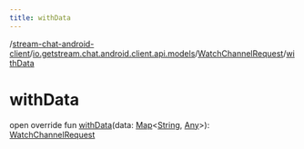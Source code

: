 ```yaml
---
title: withData
---
```

/[stream-chat-android-client](../../index.md)/[io.getstream.chat.android.client.api.models](../index.md)/[WatchChannelRequest](index.md)/[withData](withData.md)  
  
  
  
# withData  
open override fun [withData](withData.md)(data: [Map](https://kotlinlang.org/api/latest/jvm/stdlib/kotlin.collections/-map/index.html)&lt;[String](https://kotlinlang.org/api/latest/jvm/stdlib/kotlin/-string/index.html), [Any](https://kotlinlang.org/api/latest/jvm/stdlib/kotlin/-any/index.html)&gt;): [WatchChannelRequest](index.md)
